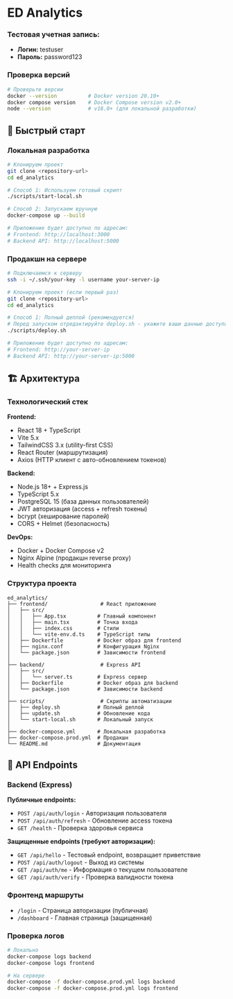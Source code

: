 # ED Analytics

### Тестовая учетная запись:
- **Логин:** testuser
- **Пароль:** password123

### Проверка версий

```bash
# Проверьте версии
docker --version          # Docker version 20.10+
docker compose version    # Docker Compose version v2.0+
node --version            # v18.0+ (для локальной разработки)
```

## 🚀 Быстрый старт

### Локальная разработка

```bash
# Клонируем проект
git clone <repository-url>
cd ed_analytics

# Способ 1: Используем готовый скрипт
./scripts/start-local.sh

# Способ 2: Запускаем вручную
docker-compose up --build

# Приложение будет доступно по адресам:
# Frontend: http://localhost:3000
# Backend API: http://localhost:5000
```

### Продакшн на сервере

```bash
# Подключаемся к серверу
ssh -i ~/.ssh/your-key -l username your-server-ip

# Клонируем проект (если первый раз)
git clone <repository-url>
cd ed_analytics

# Способ 1: Полный деплой (рекомендуется)
# Перед запуском отредактируйте deploy.sh - укажите ваши данные доступа
./scripts/deploy.sh

# Приложение будет доступно по адресам:
# Frontend: http://your-server-ip
# Backend API: http://your-server-ip:5000
```

## 🏗️ Архитектура

### Технологический стек

**Frontend:**
- React 18 + TypeScript
- Vite 5.x
- TailwindCSS 3.x (utility-first CSS)
- React Router (маршрутизация)
- Axios (HTTP клиент с авто-обновлением токенов)

**Backend:**
- Node.js 18+ + Express.js
- TypeScript 5.x
- PostgreSQL 15 (база данных пользователей)
- JWT авторизация (access + refresh токены)
- bcrypt (хеширование паролей)
- CORS + Helmet (безопасность)

**DevOps:**
- Docker + Docker Compose v2
- Nginx Alpine (продакшн reverse proxy)
- Health checks для мониторинга

### Структура проекта

```
ed_analytics/
├── frontend/                 # React приложение
│   ├── src/
│   │   ├── App.tsx          # Главный компонент
│   │   ├── main.tsx         # Точка входа
│   │   ├── index.css        # Стили
│   │   └── vite-env.d.ts    # TypeScript типы
│   ├── Dockerfile           # Docker образ для frontend
│   ├── nginx.conf           # Конфигурация Nginx
│   └── package.json         # Зависимости frontend
│
├── backend/                  # Express API
│   ├── src/
│   │   └── server.ts        # Express сервер
│   ├── Dockerfile           # Docker образ для backend
│   └── package.json         # Зависимости backend
│
├── scripts/                  # Скрипты автоматизации
│   ├── deploy.sh            # Полный деплой
│   ├── update.sh            # Обновление кода
│   └── start-local.sh       # Локальный запуск
│
├── docker-compose.yml       # Локальная разработка
├── docker-compose.prod.yml  # Продакшн
└── README.md                # Документация
```

## 📡 API Endpoints

### Backend (Express)

**Публичные endpoints:**
- `POST /api/auth/login` - Авторизация пользователя
- `POST /api/auth/refresh` - Обновление access токена
- `GET /health` - Проверка здоровья сервиса

**Защищенные endpoints (требуют авторизации):**
- `GET /api/hello` - Тестовый endpoint, возвращает приветствие
- `POST /api/auth/logout` - Выход из системы
- `GET /api/auth/me` - Информация о текущем пользователе
- `GET /api/auth/verify` - Проверка валидности токена

### Фронтенд маршруты

- `/login` - Страница авторизации (публичная)
- `/dashboard` - Главная страница (защищенная)

### Проверка логов

```bash
# Локально
docker-compose logs backend
docker-compose logs frontend

# На сервере
docker-compose -f docker-compose.prod.yml logs backend
docker-compose -f docker-compose.prod.yml logs frontend
```